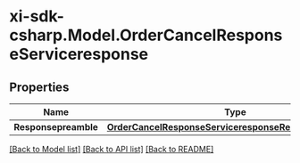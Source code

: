 # xi-sdk-csharp.Model.OrderCancelResponseServiceresponse

## Properties

Name | Type | Description | Notes
------------ | ------------- | ------------- | -------------
**Responsepreamble** | [**OrderCancelResponseServiceresponseResponsepreamble**](OrderCancelResponseServiceresponseResponsepreamble.md) |  | [optional] 

[[Back to Model list]](../README.md#documentation-for-models) [[Back to API list]](../README.md#documentation-for-api-endpoints) [[Back to README]](../README.md)

